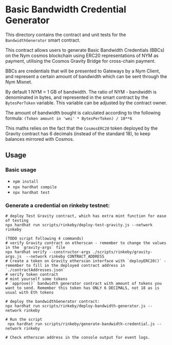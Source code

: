 # Basic Bandwidth Credential Generator 

This directory contains the contract and unit tests for the `BandwidthGenerator` smart contract. 

This contract allows users to generate Basic Bandwidth Credentials (BBCs) on the Nym cosmos blockchain using ERC20 representations of NYM as payment, utilising the Cosmos Gravity Bridge for cross-chain payment. 
         
BBCs are credentials that will be presented to Gateways by a Nym Client, and represent a certain amount of bandwidth which can be sent through the Nym Mixnet. 

By default 1 NYM = 1 GB of bandwidth. The ratio of NYM - bandwidth is denominated in bytes, and represented in the smart contract by the `BytesPerToken` variable. This variable can be adjusted by the contract owner. 
  
The amount of bandwidth bought is calculated according to the following formula: 
`(Token amount in 'wei' * BytesPerToken) / 10**6`

This maths relies on the fact that the `CosmosERC20` token deployed by the Gravity contract has 6 decimals (instead of the standard 18), to keep balances mirrored with Cosmos. 

## Usage 
### Basic usage
* `npm install`
* `npx hardhat compile`
* `npx hardhat test` 

### Generate a credential on rinkeby testnet:
```
# deploy Test Gravity contract, which has extra mint function for ease of testing 
npx hardhat run scripts/rinkeby/deploy-test-gravity.js --network rinkeby

(TODO script following 4 commands)
# verify Gravity contract on etherscan - remember to change the values in the `gravity-args` file 
npx hardhat verify --constructor-args ./scripts/rinkeby/gravity-args.js  --network rinkeby CONTRACT_ADDRESS
# Create a token on Gravity etherscan interface with `deployERC20()` - remember to fill in the deployed contract address in `./contractAddresses.json`
# verify token contract 
# mint yourself some tokens 
# `approve()` bandwidth generator contract with amount of tokens you want to send. Remember this token has ONLY 6 DECIMALS, not 18 as is usual with Eth tokens

# deploy the bandwidthGenerator contract: 
npx hardhat run scripts/rinkeby/deploy-bandwidth-generator.js --network rinkeby

# Run the script
 npx hardhat run scripts/rinkeby/generate-bandwidth-credential.js --network rinkeby

# Check etherscan address in the console output for event logs. 
```

